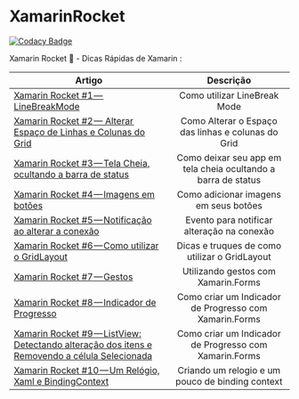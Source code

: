 # XamarinRocket

[![Codacy Badge](https://api.codacy.com/project/badge/Grade/34a596705c394ebbbaa207b5b85a50d6)](https://app.codacy.com/app/TBertuzzi/XamarinRocket?utm_source=github.com&utm_medium=referral&utm_content=TBertuzzi/XamarinRocket&utm_campaign=Badge_Grade_Dashboard)

Xamarin Rocket :rocket: - Dicas Rápidas de Xamarin : 

|Artigo | Descrição|
| ------------------- | :------------------: |
|[Xamarin Rocket #1 — LineBreakMode](https://medium.com/@bertuzzi/xamarin-rocket-1-linebreakmode-60857312a4bb)|Como utilizar LineBreak Mode|
|[Xamarin Rocket #2 — Alterar Espaço de Linhas e Colunas do Grid](https://medium.com/@bertuzzi/xamarin-rocket-2-alte-o-espa%C3%A7o-das-linhas-e-colunas-do-grid-f0fdc6ceaa8d)|Como Alterar o Espaço das linhas e colunas do Grid|
|[Xamarin Rocket #3 — Tela Cheia, ocultando a barra de status](https://medium.com/@bertuzzi/xamarin-rocket-3-tela-cheia-ocultando-a-barra-de-status-8df9f31534d4)|Como deixar seu app em tela cheia ocultando a barra de status|
|[Xamarin Rocket #4 — Imagens em botões](https://medium.com/@bertuzzi/xamarin-rocket-4-imagens-em-bot%C3%B5es-1a5faa581a42)|Como adicionar imagens em seus botões|
|[Xamarin Rocket #5 — Notificação ao alterar a conexão](https://medium.com/@bertuzzi/xamarin-rocket-5-notifica%C3%A7%C3%A3o-ao-alterar-a-conex%C3%A3o-5495c5f57a4d)|Evento para notificar alteração na conexão|
|[Xamarin Rocket #6 — Como utilizar o GridLayout](https://medium.com/@bertuzzi/xamarin-rocket-6-como-utilizar-o-gridlayout-45e0ab4b525b)|Dicas e truques de como utilizar o GridLayout|
|[Xamarin Rocket #7 — Gestos](https://medium.com/@bertuzzi/xamarin-rocket-7-gestos-e650bbad6b60)|Utilizando gestos com Xamarin.Forms|
|[Xamarin Rocket #8 — Indicador de Progresso](https://medium.com/@bertuzzi/xamarin-rocket-8-indicador-de-progresso-fe512e8812da)|Como criar um Indicador de Progresso com Xamarin.Forms|
|[Xamarin Rocket #9 — ListView: Detectando alteração dos itens e Removendo a célula Selecionada](https://medium.com/@bertuzzi/xamarin-rocket-9-listview-detectando-altera%C3%A7%C3%A3o-dos-itens-e-removendo-a-celula-selecionada-4d1a25ebf414)|Como criar um Indicador de Progresso com Xamarin.Forms|
|[Xamarin Rocket #10 — Um Relógio, Xaml e BindingContext](https://medium.com/@bertuzzi/xamarin-rocket-10-um-rel%C3%B3gio-xaml-e-bindingcontext-261e135e932d)|Criando um relogio e um pouco de binding context|

